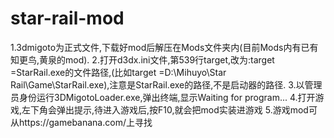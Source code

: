 # star-rail-mod
1.3dmigoto为正式文件,下载好mod后解压在Mods文件夹内(目前Mods内有已有知更鸟,黄泉的mod).
2.打开d3dx.ini文件,第539行target,改为:target =StarRail.exe的文件路径,(比如target =D:\Mihuyo\Star Rail\Game\StarRail.exe),注意是StarRail.exe的路径,不是启动器的路径.
3.以管理员身份运行3DMigotoLoader.exe,弹出终端,显示Waiting for program...
4.打开游戏,左下角会弹出提示,待进入游戏后,按F10,就会把mod实装进游戏
5.游戏mod可从https://gamebanana.com/上寻找

